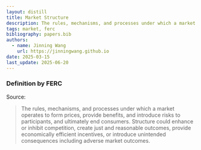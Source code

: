 ```yaml
---
layout: distill
title: Market Structure
description: The rules, mechanisms, and processes under which a market operates.
tags: market, ferc
bibliography: papers.bib
authors:
  - name: Jinning Wang
    url: https://jinningwang.github.io
date: 2025-03-15
last_update: 2025-06-20
---
```


### Definition by FERC

Source: <d-cite key="ferc2020glossary"></d-cite>

> The rules, mechanisms, and processes under which a market operates to form prices, provide benefits, and introduce risks to participants, and ultimately end consumers. Structure could enhance or inhibit competition, create just and reasonable outcomes, provide economically efficient incentives, or introduce unintended consequences including adverse market outcomes.
